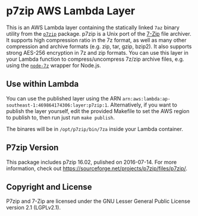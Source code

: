# p7zip AWS Lambda Layer

This is an AWS Lambda layer containing the statically linked `7az` binary
utility from the [`p7zip`](https://sourceforge.net/projects/p7zip/) package.
p7zip is a Unix port of the [7-Zip](https://www.7-zip.org) file archiver. It
supports high compression ratio in the 7z format, as well as many other
compression and archive formats (e.g. zip, tar, gzip, bzip2). It also supports
strong AES-256 encryption in 7z and zip formats. 
You can use this layer in your Lambda function to compress/uncompress 7z/zip
archive files, e.g. using the
[`node-7z`](https://www.npmjs.com/package/node-7z) wrapper for Node.js.

## Use within Lambda

You can use the published layer using the ARN
`arn:aws:lambda:ap-southeast-1:469864174306:layer:p7zip:1`.
Alternatively, if you want to publish the layer yourself, edit the provided
Makefile to set the AWS region to publish to, then run just run `make publish`.

The binares will be in `/opt/p7zip/bin/7za` inside your Lambda container.

## P7zip Version

This package includes p7zip 16.02, pulished on 2016-07-14. For more
information, check out https://sourceforge.net/projects/p7zip/files/p7zip/.

## Copyright and License

P7zip and 7-Zip are licensed under the GNU Lesser General Public License version
2.1 (LGPLv2.1).
